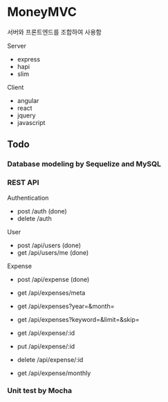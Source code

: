 MoneyMVC
========

서버와 프론트엔드를 조합하여 사용함 


Server

- express
- hapi 
- slim


Client

- angular
- react
- jquery
- javascript


## Todo

### Database modeling by Sequelize and MySQL

### REST API

Authentication

- post /auth (done)
- delete /auth

User 

- post /api/users (done)
- get /api/users/me (done)

Expense 

- post /api/expense (done) 
- get /api/expenses/meta
- get /api/expenses?year=&month=
- get /api/expenses?keyword=&limit=&skip=
- get /api/expense/:id
- put /api/expense/:id 
- delete /api/expense/:id

- get /api/expense/monthly

### Unit test by Mocha
 
